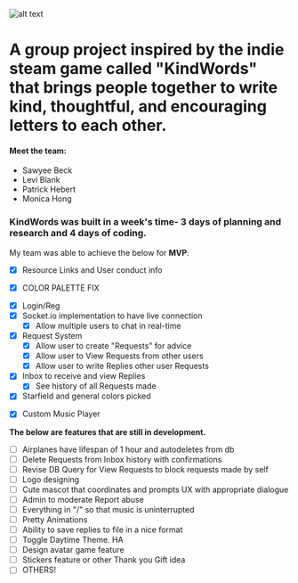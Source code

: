 ![alt text](https://m0m0-d3v.github.io/img/kindwordsawwapp.png "kindwordsawwapp")

# A group project inspired by the indie steam game called "KindWords" that brings people together to write kind, thoughtful, and encouraging letters to each other.

#### Meet the team:
- Sawyee Beck
- Levi Blank
- Patrick Hebert
- Monica Hong

### KindWords was built in a week's time- 3 days of planning and research and 4 days of coding.
My team was able to achieve the below for **MVP**:
* [x] Resource Links and User conduct info
- [x] COLOR PALETTE FIX
* [x] Login/Reg
* [x] Socket.io implementation to have live connection
  * [x] Allow multiple users to chat in real-time
* [x] Request System
  * [x] Allow user to create "Requests" for advice
  * [x] Allow user to View Requests from other users
  * [x] Allow user to write Replies other user Requests
* [x] Inbox to receive and view Replies
  * [x] See history of all Requests made
* [x] Starfield and general colors picked
- [x] Custom Music Player

**The below are features that are still in development.**
- [ ] Airplanes have lifespan of 1 hour and autodeletes from db
- [ ] Delete Requests from Inbox history with confirmations
- [ ] Revise DB Query for View Requests to block requests made by self
- [ ] Logo designing
- [ ] Cute mascot that coordinates and prompts UX with appropriate dialogue
- [ ] Admin to moderate Report abuse
- [ ] Everything in "/" so that music is uninterrupted
- [ ] Pretty Animations
- [ ] Ability to save replies to file in a nice format
- [ ] Toggle Daytime Theme. HA
- [ ] Design avatar game feature
- [ ] Stickers feature or other Thank you Gift idea
- [ ] OTHERS!

